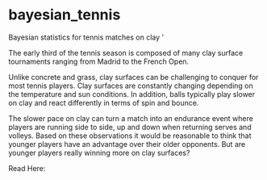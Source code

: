 # bayesian_tennis
Bayesian statistics for tennis matches on clay '


The early third of the tennis season is composed of many clay surface tournaments ranging from Madrid to the French Open.

Unlike concrete and grass, clay surfaces can be challenging to conquer for most tennis players. Clay surfaces are constantly changing depending on the temperature and sun conditions. In addition, balls typically play slower on clay and react differently in terms of spin and bounce.

The slower pace on clay can turn a match into an endurance event where players are running side to side, up and down when returning serves and volleys. Based on these observations it would be reasonable to think that younger players have an advantage over their older opponents. But are younger players really winning more on clay surfaces?

Read Here: 
